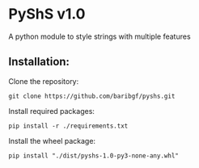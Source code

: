 # PyShS v1.0

A python module to style strings with multiple features

## Installation:

Clone the repository:

```
git clone https://github.com/baribgf/pyshs.git
```

Install required packages:

```
pip install -r ./requirements.txt
```

Install the wheel package:

```
pip install "./dist/pyshs-1.0-py3-none-any.whl"
```
